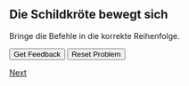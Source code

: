 
## Die Schildkröte bewegt sich

Bringe die Befehle in die korrekte Reihenfolge.

<div id="p8-sortableTrash" class="sortable-code"></div>
<div id="p8-sortable" class="sortable-code"></div>
<div style="clear:both;"></div>
<p>
  <input id="p8-feedbackLink" value="Get Feedback" type="button" />
  <input id="p8-newInstanceLink" value="Reset Problem" type="button" />
</p>

<script type="text/javascript">
(function(){
  var initial = "rt 90\n" +
                "setpc red fd 200\n" +
                "lt 90\n" +
                "setpc blue fd 200\n" +
                "lt 135\n" +
                "setpc green fd 300";
  
  var parsonsPuzzle = new ParsonsWidget({
    sortableId: "p8-sortable",
    max_wrong_lines: 10,
    grader: ParsonsWidget._graders.LineBasedGrader,
    exec_limit: 2500,
    can_indent: true,
    x_indent: 50,
    lang: "en",
    show_feedback: true,
    trashId: "p8-sortableTrash"
  });

  parsonsPuzzle.init(initial);
  parsonsPuzzle.shuffleLines();

  $("#p8-newInstanceLink").click(function(event){
    event.preventDefault();
    parsonsPuzzle.shuffleLines();
  });

  $("#p8-feedbackLink").click(function(event){
    event.preventDefault();
    parsonsPuzzle.getFeedback();
  });
})();
</script>

[Next](./parsons/example1.html)
